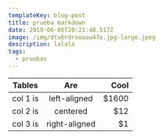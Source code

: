 ```yaml
---
templateKey: blog-post
title: prueba markdown
date: 2019-06-06T20:21:48.517Z
image: /img/dtvbrdrxoaau47e.jpg-large.jpeg
description: lalala
tags:
  - pruebas
---
```

| Tables   |      Are      |  Cool |
|----------|:-------------:|------:|
| col 1 is |  left-aligned | $1600 |
| col 2 is |    centered   |   $12 |
| col 3 is | right-aligned |    $1 |
